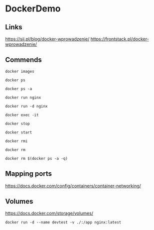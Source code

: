 # DockerDemo

## Links
https://sii.pl/blog/docker-wprowadzenie/
https://frontstack.pl/docker-wprowadzenie/


## Commends

`docker images`

`docker ps`

`docker ps -a`

`docker run nginx` 

`docker run -d nginx`

`docker exec -it`

`docker stop`

`docker start`

`docker rmi`

`docker rm`

`docker rm $(docker ps -a -q)`

## Mapping ports
https://docs.docker.com/config/containers/container-networking/

## Volumes
https://docs.docker.com/storage/volumes/

`docker run -d --name devtest -v ./:/app nginx:latest`